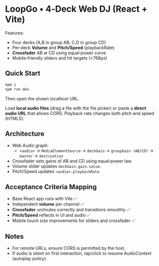 # LoopGo • 4‑Deck Web DJ (React + Vite)

Features:
- Four decks (A,B in group AB; C,D in group CD)
- Per‑deck **Volume** and **Pitch/Speed** (playbackRate)
- **Crossfader** AB ⇄ CD using equal‑power curve
- Mobile‑friendly sliders and hit targets (<768px)

## Quick Start
```bash
npm i
npm run dev
```
Then open the shown localhost URL.

Load **local audio files** (drag a file with the file picker) or paste a **direct audio URL** that allows CORS.
Playback rate changes both pitch and speed (HTML5).

## Architecture
- Web Audio graph:
  - `<audio>` -> `MediaElementSource` -> `deckGain` -> `groupGain (AB/CD)` -> `master` -> `destination`
- Crossfader sets gains of AB and CD using equal‑power law.
- Volume slider updates `deckGain.gain.value`.
- Pitch/Speed updates `<audio>.playbackRate`.

## Acceptance Criteria Mapping
- Base React app runs with Vite ✅
- Independent **volume** per channel ✅
- **Crossfader** un/mutes correctly and transitions smoothly ✅
- **Pitch/Speed** reflects in UI and audio ✅
- Mobile touch size improvements for sliders and crossfader ✅

## Notes
- For remote URLs, ensure CORS is permitted by the host.
- If audio is silent on first interaction, tap/click to resume AudioContext (autoplay policy).
